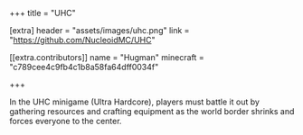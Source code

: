 +++
title = "UHC"

[extra]
header = "assets/images/uhc.png"
link = "https://github.com/NucleoidMC/UHC"

[[extra.contributors]]
name = "Hugman"
minecraft = "c789cee4c9fb4c1b8a58fa64dff0034f"

+++

In the UHC minigame (Ultra Hardcore), players must battle it out by gathering resources and crafting equipment as the world border shrinks and forces everyone to the center. 